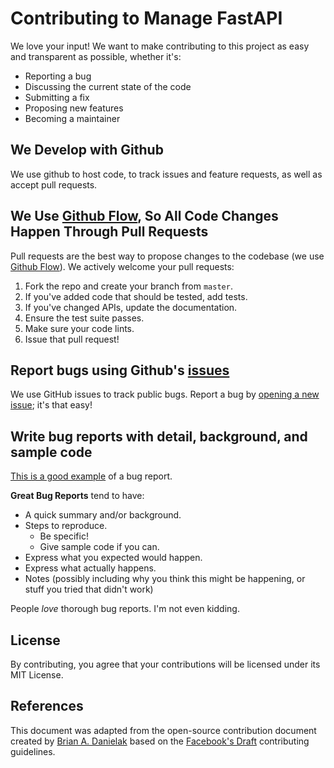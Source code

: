 # Contributing to Manage FastAPI

We love your input! We want to make contributing to this project as easy and transparent as possible, whether it's:

- Reporting a bug
- Discussing the current state of the code
- Submitting a fix
- Proposing new features
- Becoming a maintainer

## We Develop with Github

We use github to host code, to track issues and feature requests, as well as accept pull requests.

## We Use [Github Flow](https://guides.github.com/introduction/flow/index.html), So All Code Changes Happen Through Pull Requests

Pull requests are the best way to propose changes to the codebase (we use [Github Flow](https://guides.github.com/introduction/flow/index.html)). We actively welcome your pull requests:

1. Fork the repo and create your branch from `master`.
2. If you've added code that should be tested, add tests.
3. If you've changed APIs, update the documentation.
4. Ensure the test suite passes.
5. Make sure your code lints.
6. Issue that pull request!

## Report bugs using Github's [issues](https://github.com/toantranct94/init-fastapi/issues)

We use GitHub issues to track public bugs. Report a bug by [opening a new issue](); it's that easy!

## Write bug reports with detail, background, and sample code

[This is a good example](http://stackoverflow.com/q/12488905/180626) of a bug report.

**Great Bug Reports** tend to have:

- A quick summary and/or background.
- Steps to reproduce.
  - Be specific!
  - Give sample code if you can.
- Express what you expected would happen.
- Express what actually happens.
- Notes (possibly including why you think this might be happening, or stuff you tried that didn't work)

People *love* thorough bug reports. I'm not even kidding.

## License

By contributing, you agree that your contributions will be licensed under its MIT License.

## References

This document was adapted from the open-source contribution document created by [Brian A. Danielak](https://gist.github.com/briandk) based on the [Facebook's Draft](https://github.com/facebook/draft-js/blob/a9316a723f9e918afde44dea68b5f9f39b7d9b00/CONTRIBUTING.md) contributing guidelines.
